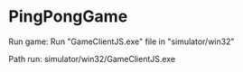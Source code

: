 # PingPongGame

Run game: Run "GameClientJS.exe" file in "simulator/win32"

Path run: simulator/win32/GameClientJS.exe
